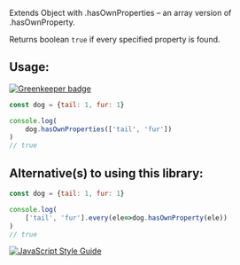 Extends Object with .hasOwnProperties – an array version of .hasOwnProperty.

Returns boolean `true` if every specified property is found.

## Usage:

[![Greenkeeper badge](https://badges.greenkeeper.io/EirikBirkeland/has-own-properties.svg)](https://greenkeeper.io/)

```js
const dog = {tail: 1, fur: 1}

console.log(
    dog.hasOwnProperties(['tail', 'fur'])
)
// true
```

## Alternative(s) to using this library:

```js
const dog = {tail: 1, fur: 1}

console.log(
    ['tail', 'fur'].every(ele=>dog.hasOwnProperty(ele))
)
// true
```

[![JavaScript Style Guide](https://img.shields.io/badge/code_style-standard-brightgreen.svg)](https://standardjs.com)